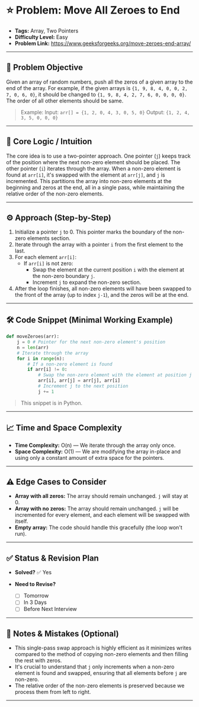 # ⭐ Problem: Move All Zeroes to End

* **Tags:** Array, Two Pointers
* **Difficulty Level:** Easy
* **Problem Link:** https://www.geeksforgeeks.org/move-zeroes-end-array/

---

## 🎯 Problem Objective

Given an array of random numbers, push all the zeros of a given array to the end of the array. For example, if the given arrays is `{1, 9, 8, 4, 0, 0, 2, 7, 0, 6, 0}`, it should be changed to `{1, 9, 8, 4, 2, 7, 6, 0, 0, 0, 0}`. The order of all other elements should be same.

> Example:
> Input: `arr[] = {1, 2, 0, 4, 3, 0, 5, 0}`
> Output: `{1, 2, 4, 3, 5, 0, 0, 0}`

---

## 🧠 Core Logic / Intuition

The core idea is to use a two-pointer approach. One pointer (`j`) keeps track of the position where the next non-zero element should be placed. The other pointer (`i`) iterates through the array. When a non-zero element is found at `arr[i]`, it's swapped with the element at `arr[j]`, and `j` is incremented. This partitions the array into non-zero elements at the beginning and zeros at the end, all in a single pass, while maintaining the relative order of the non-zero elements.

---

## ⚙️ Approach (Step-by-Step)

1.  Initialize a pointer `j` to 0. This pointer marks the boundary of the non-zero elements section.
2.  Iterate through the array with a pointer `i` from the first element to the last.
3.  For each element `arr[i]`:
    *   If `arr[i]` is not zero:
        *   Swap the element at the current position `i` with the element at the non-zero boundary `j`.
        *   Increment `j` to expand the non-zero section.
4.  After the loop finishes, all non-zero elements will have been swapped to the front of the array (up to index `j-1`), and the zeros will be at the end.

---

## 🛠️ Code Snippet (Minimal Working Example)

```python
def moveZeroes(arr):
    j = 0 # Pointer for the next non-zero element's position
    n = len(arr)
    # Iterate through the array
    for i in range(n):
        # If a non-zero element is found
        if arr[i] != 0:
            # Swap the non-zero element with the element at position j
            arr[i], arr[j] = arr[j], arr[i]
            # Increment j to the next position
            j += 1
```

> This snippet is in Python.

---

## 📈 Time and Space Complexity

*   **Time Complexity:** O(n) — We iterate through the array only once.
*   **Space Complexity:** O(1) — We are modifying the array in-place and using only a constant amount of extra space for the pointers.

---

## ⚠️ Edge Cases to Consider

*   **Array with all zeros:** The array should remain unchanged. `j` will stay at 0.
*   **Array with no zeros:** The array should remain unchanged. `j` will be incremented for every element, and each element will be swapped with itself.
*   **Empty array:** The code should handle this gracefully (the loop won't run).

---

## ✅ Status & Revision Plan

*   **Solved?** ✅ Yes
*   **Need to Revise?**

    *   [ ] Tomorrow
    *   [ ] In 3 Days
    *   [ ] Before Next Interview

---

## 📌 Notes & Mistakes (Optional)

*   This single-pass swap approach is highly efficient as it minimizes writes compared to the method of copying non-zero elements and then filling the rest with zeros.
*   It's crucial to understand that `j` only increments when a non-zero element is found and swapped, ensuring that all elements before `j` are non-zero.
*   The relative order of the non-zero elements is preserved because we process them from left to right.

---
